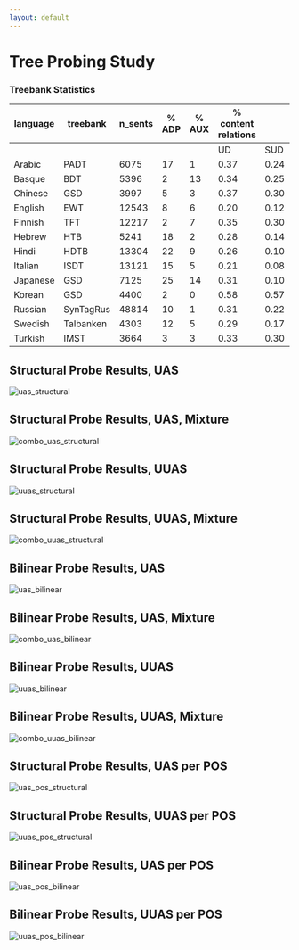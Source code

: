 ```yaml
---
layout: default
---
```


# Tree Probing Study


### Treebank Statistics

| language | treebank  | n_sents | % ADP | % AUX | % content relations |      |      | dependency length |      |      | tree height |      |      |
|----------|-----------|---------|-------|-------|---------------------|------|------|-------------------|------|------|-------------|------|------|
|          |           |         |       |       |                  UD |  SUD |  BUD |                UD |  SUD |  BUD |          UD |  SUD |  BUD |
| Arabic   | PADT      |    6075 |    17 |     1 |                0.37 | 0.24 | 0.15 |              4.17 | 3.92 | 4.23 |        7.20 | 9.82 | 7.19 |
| Basque   | BDT       |    5396 |     2 |    13 |                0.34 | 0.25 | 0.15 |              2.99 | 2.90 | 2.97 |        3.49 | 4.18 | 3.35 |
| Chinese  | GSD       |    3997 |     5 |     3 |                0.37 | 0.30 | 0.21 |              3.72 | 3.74 | 3.96 |        4.30 | 6.56 | 4.21 |
| English  | EWT       |   12543 |     8 |     6 |                0.20 | 0.12 | 0.05 |              3.13 | 2.94 | 3.18 |        3.48 | 5.11 | 3.48 |
| Finnish  | TFT       |   12217 |     2 |     7 |                0.35 | 0.30 | 0.24 |              2.98 | 2.91 | 3.06 |        3.42 | 4.22 | 3.41 |
| Hebrew   | HTB       |    5241 |    18 |     2 |                0.28 | 0.14 | 0.06 |              3.76 | 3.53 | 3.82 |        5.07 | 7.30 | 5.03 |
| Hindi    | HDTB      |   13304 |    22 |     9 |                0.26 | 0.10 | 0.03 |              3.44 | 3.05 | 3.66 |        4.25 | 7.41 | 4.24 |
| Italian  | ISDT      |   13121 |    15 |     5 |                0.21 | 0.08 | 0.02 |              3.30 | 3.12 | 3.41 |        4.21 | 6.28 | 4.20 |
| Japanese | GSD       |    7125 |    25 |    14 |                0.31 | 0.10 | 0.03 |              2.49 | 2.08 | 2.40 |        4.40 | 8.18 | 4.40 |
| Korean   | GSD       |    4400 |     2 |     0 |                0.58 | 0.57 | 0.55 |              2.20 | 2.17 | 2.26 |        3.86 | 4.07 | 3.78 |
| Russian  | SynTagRus |   48814 |    10 |     1 |                0.31 | 0.22 | 0.17 |              3.28 | 3.13 | 3.28 |        4.21 | 5.24 | 4.19 |
| Swedish  | Talbanken |    4303 |    12 |     5 |                0.29 | 0.17 | 0.10 |              3.14 | 2.98 | 3.26 |        3.50 | 5.02 | 3.48 |
| Turkish  | IMST      |    3664 |     3 |     3 |                0.33 | 0.30 | 0.26 |              2.21 | 2.12 | 2.22 |        3.01 | 3.37 | 3.00 |

## Structural Probe Results, UAS

![uas_structural](images/uas_structural.png)

## Structural Probe Results, UAS, Mixture

![combo_uas_structural](images/combo_uas_structural.png)

## Structural Probe Results, UUAS

![uuas_structural](images/uuas_structural.png)

## Structural Probe Results, UUAS, Mixture

![combo_uuas_structural](images/combo_uuas_structural.png)

## Bilinear Probe Results, UAS

![uas_bilinear](images/uas_bilinear.png)

## Bilinear Probe Results, UAS, Mixture

![combo_uas_bilinear](images/combo_uas_bilinear.png)

## Bilinear Probe Results, UUAS

![uuas_bilinear](images/uuas_bilinear.png)

## Bilinear Probe Results, UUAS, Mixture

![combo_uuas_bilinear](images/combo_uuas_bilinear.png)

## Structural Probe Results, UAS per POS

![uas_pos_structural](images/uas_pos_structural.png)

## Structural Probe Results, UUAS per POS

![uuas_pos_structural](images/uuas_pos_structural.png)

## Bilinear Probe Results, UAS per POS

![uas_pos_bilinear](images/uas_pos_bilinear.png)

## Bilinear Probe Results, UUAS per POS

![uuas_pos_bilinear](images/uuas_pos_bilinear.png)
